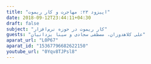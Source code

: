 ```yaml
---
title: "اپیزود ۲۳: مهاجرت و کار ریموت"
date: 2018-09-12T23:44:11+04:30
draft: false
subject: "کار ریموت در حوزه نرم‌افزار"
guests: "علی کلاهدوزان، مصطفی سجادی و سینا یزدانیان"
aparat_url: "L0P67"
aparat_id: "15367796682622150"
youtube_url: "0Yqv8TJPsl8"
---
```

